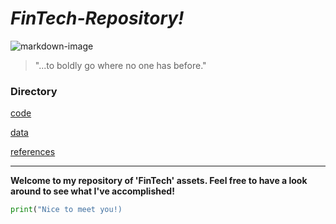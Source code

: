 # *FinTech-Repository!*

![markdown-image](markdown-image.png)

> "...to boldly go where no one has before."

### Directory

[code](code)

[data](data)

[references](references)

---

**Welcome to my repository of 'FinTech' assets. Feel free to have a look around to see what I've accomplished!**

```python
print("Nice to meet you!)
```